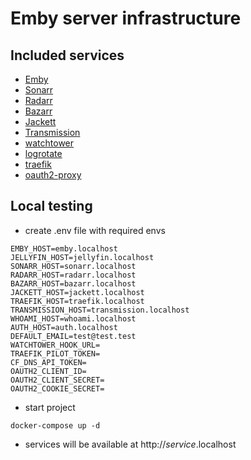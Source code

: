 # Emby server infrastructure

## Included services

- [Emby](https://hub.docker.com/r/emby/embyserver)
- [Sonarr](https://hub.docker.com/r/linuxserver/sonarr)
- [Radarr](https://hub.docker.com/r/linuxserver/radarr)
- [Bazarr](https://hub.docker.com/r/linuxserver/bazarr)
- [Jackett](https://hub.docker.com/r/linuxserver/jackett)
- [Transmission](https://hub.docker.com/r/linuxserver/transmission)
- [watchtower](https://hub.docker.com/r/containrrr/watchtower)
- [logrotate](https://hub.docker.com/r/blacklabelops/logrotate)
- [traefik](https://hub.docker.com/_/traefik)
- [oauth2-proxy](https://github.com/oauth2-proxy/oauth2-proxy)

## Local testing

- create .env file with required envs

```
EMBY_HOST=emby.localhost
JELLYFIN_HOST=jellyfin.localhost
SONARR_HOST=sonarr.localhost
RADARR_HOST=radarr.localhost
BAZARR_HOST=bazarr.localhost
JACKETT_HOST=jackett.localhost
TRAEFIK_HOST=traefik.localhost
TRANSMISSION_HOST=transmission.localhost
WHOAMI_HOST=whoami.localhost
AUTH_HOST=auth.localhost
DEFAULT_EMAIL=test@test.test
WATCHTOWER_HOOK_URL=
TRAEFIK_PILOT_TOKEN=
CF_DNS_API_TOKEN=
OAUTH2_CLIENT_ID=
OAUTH2_CLIENT_SECRET=
OAUTH2_COOKIE_SECRET=
```

- start project

```
docker-compose up -d
```

- services will be available at http://_service_.localhost

